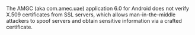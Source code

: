 The AMGC (aka com.amec.uae) application 6.0 for Android does not verify X.509 certificates from SSL servers, which allows man-in-the-middle attackers to spoof servers and obtain sensitive information via a crafted certificate.